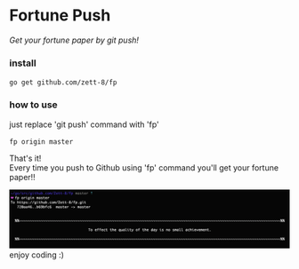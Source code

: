 # Fortune Push

*Get your fortune paper by git push!*


### install
```terminal
go get github.com/zett-8/fp
```

### how to use

just replace 'git push' command with 'fp'
```terminal
fp origin master
```

That's it!  
Every time you push to Github using 'fp' command you'll get your fortune paper!!

![sample](https://github.com/Zett-8/images/blob/master/fp-sc.png)  
enjoy coding :)
